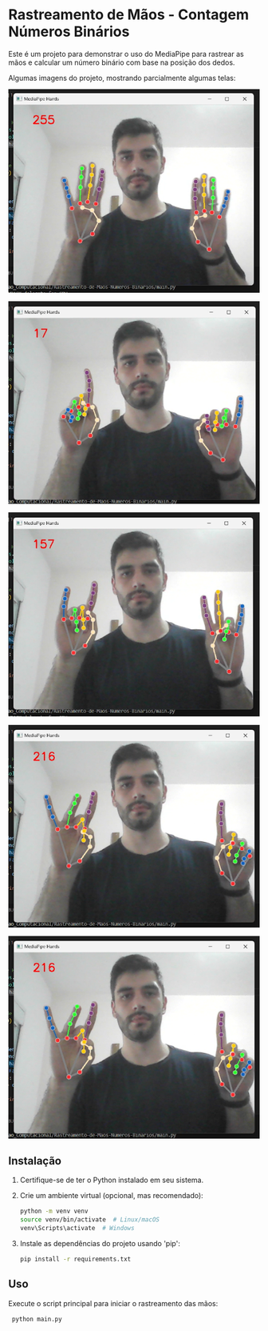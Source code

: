 # Rastreamento de Mãos - Contagem Números Binários

Este é um projeto para demonstrar o uso do MediaPipe para rastrear as mãos e calcular um número binário com base na posição dos dedos.

Algumas imagens do projeto, mostrando parcialmente algumas telas:

![1](imagens/1.png)

![2](imagens/2.png)

![3](imagens/3.png)

![4](imagens/4.png)

![5](imagens/4.png)

## Instalação

1. Certifique-se de ter o Python instalado em seu sistema.

2. Crie um ambiente virtual (opcional, mas recomendado):
   ```bash
   python -m venv venv
   source venv/bin/activate  # Linux/macOS
   venv\Scripts\activate  # Windows

3. Instale as dependências do projeto usando 'pip':
    ```bash
    pip install -r requirements.txt

## Uso

Execute o script principal para iniciar o rastreamento das mãos:
   ```bash
    python main.py